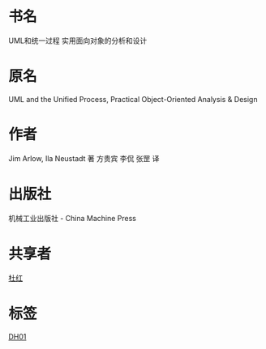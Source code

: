 # 书名 #
UML和统一过程 实用面向对象的分析和设计

# 原名 #
UML and the Unified Process, Practical Object-Oriented Analysis & Design

# 作者 #
Jim Arlow, Ila Neustadt 著
方贵宾 李侃 张罡 译

# 出版社 #
机械工业出版社 - China Machine Press

# 共享者 #
[杜红](DH.md)

# 标签 #
[DH01](DH01.md)